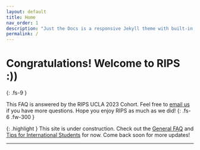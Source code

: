 ```yaml
---
layout: default
title: Home
nav_order: 1
description: "Just the Docs is a responsive Jekyll theme with built-in search that is easily customizable and hosted on GitHub Pages."
permalink: /
---
```


# Congratulations! Welcome to RIPS :\)\)
{: .fs-9 }

This FAQ is answered by the RIPS UCLA 2023 Cohort. Feel free to [email us](mailto:uclarips2023photos@gmail.com) if you have more questions. Hope you enjoy RIPS as much as we did!
{: .fs-6 .fw-300 }


{: .highlight }
This site is under construction. Check out the [General FAQ](https://rips-ucla-2023.github.io/rips-faq/docs/general/) and [Tips for International Students](https://rips-ucla-2023.github.io/rips-faq/docs/international-students/) for now. Come back soon for more updates!

----

